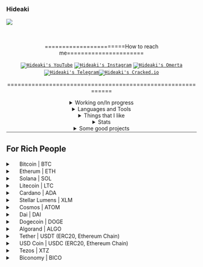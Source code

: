 ### Hideaki

![](https://komarev.com/ghpvc/?username=HideakiAtsuyo&color=blue)
<br>

<br>
  <p style="text-align: center;"align="center">=======================How to reach me======================</p>
  <p style="text-align: center;"align="center"><a href="https://www.youtube.com/channel/UCDANHi6nIFx439kzgfdwfUA?sub_confirmation=1"><code><img alt="Hideaki's YouTube" height="20" src="https://s.ytimg.com/yts/img/favicon_144-vfliLAfaB.png"></code></a> <a href="https://www.instagram.com/hideakiatsuyo"><code><img alt="Hideaki's Instagram" height="20" src="https://www.instagram.com/static/images/ico/favicon-192.png/68d99ba29cc8.png"></code></a> <a href="https://omerta.la/profile/2231-hideaki"><code><img alt="Hideaki's Omerta" height="20" src="https://omerta.la/uploads/monthly_2021_03/android-chrome-512x512.png"></code></a> <a href="https://t.me/HideakiAtsuyo"><code><img alt="Hideaki's Telegram" height="20" src="https://telegram.org/img/website_icon.svg"></code></a><a href="https://cracked.io/HideakiAtsuyo?referrer=1513043"><code><img alt="Hideaki's Cracked.io" height="20" src="https://cracked.io/images/32x32.png"></code></a></p>
  <p style="text-align: center;"align="center">============================================================</p>
<details style='text-align: center;' align='center'>
  <summary> Working on/In progress </summary>
  <p style="text-align: center;"align="center">=> <a href="https://github.com/HideakiAtsuyo/xStealth">xStealth(not open-src atm, not sure to open-src it)</a></p>
  <p style="text-align: center;"align="center">=> <a href="https://github.com/HideakiAtsuyo/forSkids_Stealer">forSkids_Stealer(not open-src atm, should be open-src in 2 weeks :))</a></p>
</p>
</details>
<details style='text-align: center;' align='center'>
  <summary> Languages and Tools </summary>
  <p style="text-align: center;"align="center">- Languages: </p>
  <p style="text-align: center;"align="center"><code><img height="20" src="https://raw.githubusercontent.com/github/explore/80688e429a7d4ef2fca1e82350fe8e3517d3494d/topics/javascript/javascript.png"></code> <code><img height="20" src="https://raw.githubusercontent.com/github/explore/80688e429a7d4ef2fca1e82350fe8e3517d3494d/topics/csharp/csharp.png"></code> <code><img height="20" src="https://raw.githubusercontent.com/github/explore/80688e429a7d4ef2fca1e82350fe8e3517d3494d/topics/cpp/cpp.png"></code> <code><img height="20"
src="https://raw.githubusercontent.com/github/explore/80688e429a7d4ef2fca1e82350fe8e3517d3494d/topics/php/php.png"></code> <code><img height="20" src="https://raw.githubusercontent.com/github/explore/80688e429a7d4ef2fca1e82350fe8e3517d3494d/topics/html/html.png"></code> <code><img height="20" src="https://raw.githubusercontent.com/github/explore/80688e429a7d4ef2fca1e82350fe8e3517d3494d/topics/css/css.png"></code> <code><img height="20" src="https://raw.githubusercontent.com/github/explore/80688e429a7d4ef2fca1e82350fe8e3517d3494d/topics/ruby/ruby.png"></code> </p>
  <p style="text-align: center;"align="center">A little bit: <code><img height="20" src="https://raw.githubusercontent.com/github/explore/80688e429a7d4ef2fca1e82350fe8e3517d3494d/topics/python/python.png"></code></p>
  <p style="text-align: center;" align='center'> - Tools: </p>  
  <p style="text-align: center;"align="center"><code><img height="20" src="https://raw.githubusercontent.com/github/explore/80688e429a7d4ef2fca1e82350fe8e3517d3494d/topics/nodejs/nodejs.png"></code> <code><img height="20" src="https://raw.githubusercontent.com/github/explore/80688e429a7d4ef2fca1e82350fe8e3517d3494d/topics/visual-studio-code/visual-studio-code.png"></code> <code><img height="20" src="https://raw.githubusercontent.com/github/explore/80688e429a7d4ef2fca1e82350fe8e3517d3494d/topics/sublime-text/sublime-text.png"></code></p>
  
  
  <p style="text-align: center;"align="center">============================================================</p>
</details>
<details style='text-align: center;' align='center'>
  <summary> Things that I like </summary>
  <p style="text-align: center;"align="center"><strong>Development</strong></p>
  <p style="text-align: center;"align="center"><strong>Reverse Engineering</strong></p>
  <p style="text-align: center;"align="center"><strong>And some others private things</strong></p>
  <p style="text-align: center;"align="center">============================================================</p>
</details>
<details style='text-align: center;' align='center'>
  <summary> Stats </summary>
  <p style="text-align: center;"align="center"><a href="https://github.com/HideakiAtsuyo"><img align="center" src="https://github-readme-stats.vercel.app/api?username=HideakiAtsuyo&show_icons=true&include_all_commits=true&show_icons=true&title_color=fff&icon_color=79ff97&text_color=9f9f9f&bg_color=151515" alt="Hideaki's stats" /></a></p>
  <p style="text-align: center;"align="center"><a href="https://github.com/HideakiAtsuyo?tab=repositories"><img align="center" src="https://github-readme-stats.vercel.app/api/top-langs/?username=HideakiAtsuyo&layout=compact&show_icons=true&title_color=fff&icon_color=79ff97&text_color=9f9f9f&bg_color=151515" /></a></p>
  <p style="text-align: center;"align="center"><a href="https://github.com/ryo-ma/github-profile-trophy"><img align="center" src="https://github-profile-trophy.vercel.app/?username=HideakiAtsuyo&theme=gruvbox"></a></p>
  <h3 align="center">Visitors<br><img src="https://hgithub.glitch.me/count.svg" /></h3>
  <p style="text-align: center;"align="center">============================================================</p>
</details>
<details style='text-align: center;' align='center'>
  <summary> Some good projects </summary>
  <p style="text-align: center;"align="center">=> <a href="https://github.com/whoshuu/cpr">CPR</a></p>
  <p style="text-align: center;"align="center">=> <a href="https://github.com/ikalnytskyi/termcolor">Termcolor</a></p>
  <p style="text-align: center;"align="center">=> <a href="https://github.com/obsproject/obs-studio">OBS Studio</a></p>
  <p style="text-align: center;"align="center">=> <a href="https://github.com/obsproject/obs-browser">OBS Browser</a></p>
  =====
  <p style="text-align: center;"align="center">=> Not sure :) <=</p>
  <p style="text-align: center;"align="center">=> <a href="https://github.com/ithewei/libhv">libhv</a></p>
  =====
  <p style="text-align: center;"align="center">============================================================</p>
</details>
<div style="border-top: 3px solid #bbb">

## For Rich People

<details>
    <summary>
        <a href="https://github.com/HideakiAtsuyo/HideakiAtsuyo/edit/master/README.md#for-rich-people"><img src="https://dynamic-assets.coinbase.com/e785e0181f1a23a30d9476038d9be91e9f6c63959b538eabbc51a1abc8898940383291eede695c3b8dfaa1829a9b57f5a2d0a16b0523580346c6b8fab67af14b/asset_icons/b57ac673f06a4b0338a596817eb0a50ce16e2059f327dc117744449a47915cb2.png" width="16" height="16"></a> Bitcoin | BTC
    </summary>
    363mh5x6J2ZJ9EXARVdNhR5g8wAYoTyWaQ
</details>
<details>
    <summary>
        <a href="https://github.com/HideakiAtsuyo/HideakiAtsuyo/edit/master/README.md#for-rich-people"><img src="https://dynamic-assets.coinbase.com/dbb4b4983bde81309ddab83eb598358eb44375b930b94687ebe38bc22e52c3b2125258ffb8477a5ef22e33d6bd72e32a506c391caa13af64c00e46613c3e5806/asset_icons/4113b082d21cc5fab17fc8f2d19fb996165bcce635e6900f7fc2d57c4ef33ae9.png" width="16" height="16"></a> Etherum | ETH
    </summary>
    0x700C4C6093b15102221e8cF57a5939e1cFd505Ce
</details>
<details>
    <summary>
        <a href="https://github.com/HideakiAtsuyo/HideakiAtsuyo/edit/master/README.md#for-rich-people"><img src="https://dynamic-assets.coinbase.com/2eefc7ffd92b6460ebdcab6fd67e384146ecdec29bff68d78f68b5d9cb9af05652a8d78087b6090c6d598f8fb9af1c3c062c33df15d0db3ba8e465b819841820/asset_icons/fd6899026b1e517bbb7995e5c992c71dc33b85edb3b28b66591579d6706deab2.png" width="16" height="16"></a> Solana | SOL
    </summary>
    AQ31CWEa21Bj2PDc8vWXh7S2zWmrKp91WXsWGqy7g7LJ
</details>
<details>
    <summary>
        <a href="https://github.com/HideakiAtsuyo/HideakiAtsuyo/edit/master/README.md#for-rich-people"><img src="https://dynamic-assets.coinbase.com/f018870b721574ef7f269b9fd91b36042dc05ebed4ae9dcdc340a1bae5b359e8760a8c224bc99466db704d10a3e23cf1f4cd1ff6f647340c4c9c899a9e6595cd/asset_icons/984a4fe2ba5b2c325c06e4c2f3ba3f1c1fef1f157edb3b8ebbfe234340a157a5.png" width="16" height="16"></a> Litecoin | LTC
    </summary>
    MKZHqX2b3hMiMrQmn7rhCsMm8tRJDacT4c
</details>
<details>
    <summary>
        <a href="https://github.com/HideakiAtsuyo/HideakiAtsuyo/edit/master/README.md#for-rich-people"><img src="https://dynamic-assets.coinbase.com/da39dfe3632bf7a9c26b5aff94fe72bc1a70850bc488e0c4d68ab3cf87ddac277cd1561427b94acb4b3e37479a1f73f1c37ed311c11a742d6edf512672aea7bb/asset_icons/a55046bc53c5de686bf82a2d9d280b006bd8d2aa1f3bbb4eba28f0c69c7597da.png" width="16" height="16"></a> Cardano | ADA
    </summary>
    addr1vxqzkrn97dgtcrs6gr3xgwchhk32t2pha5vnqwnp84pzafgvsaj2u
</details>
<details>
    <summary>
        <a href="https://github.com/HideakiAtsuyo/HideakiAtsuyo/edit/master/README.md#for-rich-people"><img src="https://dynamic-assets.coinbase.com/ddaf9d27a2388105c5568c68ebe4078d057efac1cb9b091af6a57f4d187cf06b2701b95f75bd148d3872df32b69ebb678de71a42da317370aaec7d6448bda379/asset_icons/80782fe2d690f299e7f5bb9b89af87e1db75769e59c14fa0257054c962401805.png" width="16" height="16"></a> Stellar Lumens | XLM
    </summary>
    GDQP2KPQGKIHYJGXNUIYOMHARUARCA7DJT5FO2FFOOKY3B2WSQHG4W37 (Memo: 1245109128)
</details>
<details>
    <summary>
        <a href="https://github.com/HideakiAtsuyo/HideakiAtsuyo/edit/master/README.md#for-rich-people"><img src="https://dynamic-assets.coinbase.com/b92276a1f003b87191983dab71970a9a6d522dde514176e5880a75055af1e67ce5f153b96a2ee5ecd22729a73d3a8739b248d853bde74ab6e643bef2d1b4f88d/asset_icons/9c760bf25bca9823f9ef8d651681b779aadc71a2f543f931070034e59ef10120.png" width="16" height="16"></a> Cosmos | ATOM
    </summary>
    cosmos1u5t3p4ccwxh5wlte9qx80nyts2l4umrefkmgq3 (Memo: 3085561036)
</details>
<details>
    <summary>
        <a href="https://github.com/HideakiAtsuyo/HideakiAtsuyo/edit/master/README.md#for-rich-people"><img src="https://dynamic-assets.coinbase.com/90184cca292578d533bb00d9ee98529b889c15126bb120582309286b9129df9886781b30c85c21ee9cae9f2db6dc11e88633c7361fdd1ba5046ea444e101ae15/asset_icons/ebc24b163bf1f58a9732a9a1d2faa5b2141b041d754ddc2260c5e76edfed261e.png" width="16" height="16"></a> Dai | DAI
    </summary>
    0x5D5708646A5724070643E40806DE9aD9E610eC5f
</details>
<details>
    <summary>
        <a href="https://github.com/HideakiAtsuyo/HideakiAtsuyo/edit/master/README.md#for-rich-people"><img src="https://dynamic-assets.coinbase.com/3803f30367bb3972e192cd3fdd2230cd37e6d468eab12575a859229b20f12ff9c994d2c86ccd7bf9bc258e9bd5e46c5254283182f70caf4bd02cc4f8e3890d82/asset_icons/1597d628dd19b7885433a2ac2d7de6ad196c519aeab4bfe679706aacbf1df78a.png" width="16" height="16"></a> Dogecoin | DOGE
    </summary>
    DL9aJ2PxdQoXwtxvBxHMx6gguYBtpKLn3m
</details>
<details>
    <summary>
        <a href="https://github.com/HideakiAtsuyo/HideakiAtsuyo/edit/master/README.md#for-rich-people"><img src="https://dynamic-assets.coinbase.com/434cf9473be68c296f9c213b64a8caaebeb0f0fcf4096f38af3175eead7107425676652c9219c003f2acaafdcb07bce1f4862fe4f3f692ca1ae1da3c3dbff546/asset_icons/40447ba4170da28e92cf5c02d5675103d44d75fd6076ad8b0f5a953b3d4d3b9e.png" width="16" height="16"></a> Algorand | ALGO
    </summary>
    4TQARUVLAZGMPEUX6RNG5VLMGQ4KR64DK7VCROMBA57TSOK56CCOP2PCUA
</details>
<details>
    <summary>
        <a href="https://github.com/HideakiAtsuyo/HideakiAtsuyo/edit/master/README.md#for-rich-people"><img src="https://dynamic-assets.coinbase.com/41f6a93a3a222078c939115fc304a67c384886b7a9e6c15dcbfa6519dc45f6bb4a586e9c48535d099efa596dbf8a9dd72b05815bcd32ac650c50abb5391a5bd0/asset_icons/1f8489bb280fb0a0fd643c1161312ba49655040e9aaaced5f9ad3eeaf868eadc.png" width="16" height="16"></a> Tether | USDT (ERC20, Ethereum Chain)
    </summary>
    0xb4958ca89a2711fdBf63c19F5C9F50A1555e47F2
</details>
<details>
    <summary>
        <a href="https://github.com/HideakiAtsuyo/HideakiAtsuyo/edit/master/README.md#for-rich-people"><img src="https://dynamic-assets.coinbase.com/3c15df5e2ac7d4abbe9499ed9335041f00c620f28e8de2f93474a9f432058742cdf4674bd43f309e69778a26969372310135be97eb183d91c492154176d455b8/asset_icons/9d67b728b6c8f457717154b3a35f9ddc702eae7e76c4684ee39302c4d7fd0bb8.png" width="16" height="16"></a> USD Coin | USDC (ERC20, Ethereum Chain)
    </summary>
    0x565eCf8f550361565a2bc94A5C57D5556Ccafb28
</details>
<details>
    <summary>
        <a href="https://github.com/HideakiAtsuyo/HideakiAtsuyo/edit/master/README.md#for-rich-people"><img src="https://dynamic-assets.coinbase.com/196aae0d1ec13906a21975544fac79eb2752e379a149a1e5c6b7ffe6159986f474c67f929afe61541df773d97d883e638911f125753fd8974d91eca8c1657aff/asset_icons/e294b1cf6ec96713bf6a15e72b13313e446489d7709cda328f825679370b46b9.png" width="16" height="16"></a> Tezos | XTZ
    </summary>
    tz1VYQ88c6YwTwoCHvujUuj3kunEagcsgHg1
</details>
<details>
    <summary>
        <a href="https://github.com/HideakiAtsuyo/HideakiAtsuyo/edit/master/README.md#for-rich-people"><img src="https://dynamic-assets.coinbase.com/c13497348b928a13af38dc4bbdec2b7ab076f5ad3afc90a31c7c00ed850fff90b955bb2abda292c40e8e1ec6d6f4afd0394c1a40f9eee22fcaf4c522793fd433/asset_icons/5c78d3e386b7a2580a150dc01c6c1e1cb21192dc939badcd422c8742b4e9a11c.png" width="16" height="16"></a> Biconomy | BICO
    </summary>
    0x6d95C123d039fe01F739C860f7BAa6343940e2B7
</details>
